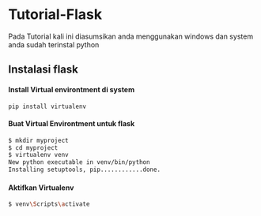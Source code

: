 # Tutorial-Flask

Pada Tutorial kali ini diasumsikan anda menggunakan windows dan system anda sudah terinstal python

## Instalasi flask ##

#### Install Virtual environtment di system ####

`` pip install virtualenv ``

#### Buat Virtual Environtment untuk flask ####

```bash
$ mkdir myproject
$ cd myproject
$ virtualenv venv
New python executable in venv/bin/python
Installing setuptools, pip............done.
```

#### Aktifkan Virtualenv ####

```bash
$ venv\Scripts\activate
```
